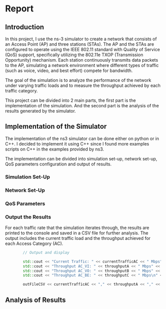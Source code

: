 # Report

## Introduction

In this project, I use the ns-3 simulator to create a network that consists of an Access Point (AP) and three stations (STAs). The AP and the STAs are configured to operate using the IEEE 802.11 standard with Quality of Service (QoS) support, specifically utilizing the 802.11e TXOP (Transmission Opportunity) mechanism. Each station continuously transmits data packets to the AP, simulating a network environment where different types of traffic (such as voice, video, and best effort) compete for bandwidth.

The goal of the simulation is to analyze the performance of the network under varying traffic loads and to measure the throughput achieved by each traffic category. 

This project can be divided into 2 main parts, the first part is the implementation of the simulation. And the second part is the analysis of the results generated by the simulator.


## Implementation of the Simulator

The implementation of the ns3 simulator can be done either on python or in C++. I decided to implement it using C++ since I found more examples scripts on C++ in the examples provided by ns3.

The implementation can be divided into simulation set-up, network set-up, QoS parameters configuration and output of results.

### Simulation Set-Up

### Network Set-Up

### QoS Parameters 

### Output the Results

For each traffic rate that the simulation iterates through, the results are printed to the console and saved in a CSV file for further analysis. The output includes the current traffic load and the throughput achieved for each Access Category (AC).

```c++
        // Output and display

        std::cout << "Current Traffic: " << currentTrafficAC << " Mbps" << std::endl;
        std::cout << "Throughput AC_VI: " << throughputA << " Mbps" << std::endl;
        std::cout << "Throughput AC_VO: " << throughputB << " Mbps" << std::endl;
        std::cout << "Throughput AC_BE: " << throughputC << " Mbps\n" << std::endl;

        outFileCSV << currentTrafficAC << "," << throughputA << "," << throughputB << "," << throughputC << std::endl;
```

## Analysis of Results

